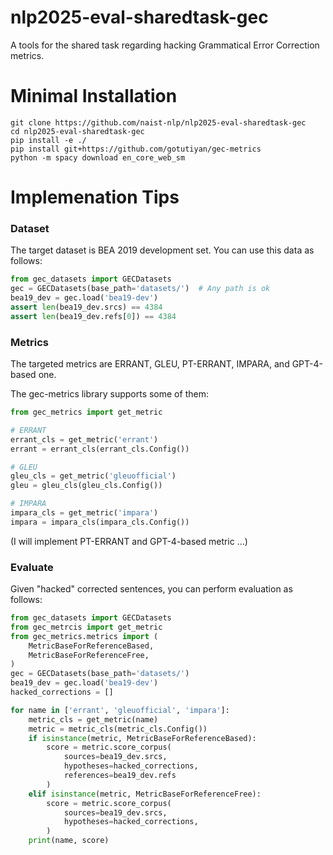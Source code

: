 # nlp2025-eval-sharedtask-gec
A tools for the shared task regarding hacking Grammatical Error Correction metrics.

# Minimal Installation
```
git clone https://github.com/naist-nlp/nlp2025-eval-sharedtask-gec
cd nlp2025-eval-sharedtask-gec
pip install -e ./
pip install git+https://github.com/gotutiyan/gec-metrics
python -m spacy download en_core_web_sm
```

# Implemenation Tips

### Dataset

The target dataset is BEA 2019 development set. You can use this data as follows:
```python
from gec_datasets import GECDatasets
gec = GECDatasets(base_path='datasets/')  # Any path is ok
bea19_dev = gec.load('bea19-dev')
assert len(bea19_dev.srcs) == 4384
assert len(bea19_dev.refs[0]) == 4384
```

### Metrics

The targeted metrics are ERRANT, GLEU, PT-ERRANT, IMPARA, and GPT-4-based one.

The gec-metrics library supports some of them:
```python
from gec_metrics import get_metric

# ERRANT
errant_cls = get_metric('errant')
errant = errant_cls(errant_cls.Config())

# GLEU
gleu_cls = get_metric('gleuofficial')
gleu = gleu_cls(gleu_cls.Config())

# IMPARA
impara_cls = get_metric('impara')
impara = impara_cls(impara_cls.Config())
```

(I will implement PT-ERRANT and GPT-4-based metric ...)

### Evaluate

Given "hacked" corrected sentences, you can perform evaluation as follows:

```python
from gec_datasets import GECDatasets
from gec_metrcis import get_metric
from gec_metrics.metrics import (
    MetricBaseForReferenceBased,
    MetricBaseForReferenceFree,
)
gec = GECDatasets(base_path='datasets/')
bea19_dev = gec.load('bea19-dev')
hacked_corrections = []

for name in ['errant', 'gleuofficial', 'impara']:
    metric_cls = get_metric(name)
    metric = metric_cls(metric_cls.Config())
    if isinstance(metric, MetricBaseForReferenceBased):
        score = metric.score_corpus(
            sources=bea19_dev.srcs,
            hypotheses=hacked_corrections,
            references=bea19_dev.refs
        )
    elif isinstance(metric, MetricBaseForReferenceFree):
        score = metric.score_corpus(
            sources=bea19_dev.srcs,
            hypotheses=hacked_corrections,
        )
    print(name, score)
```